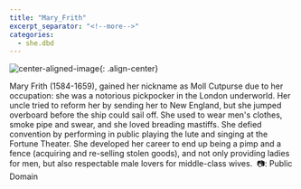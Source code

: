 ```yaml
---
title: "Mary_Frith"
excerpt_separator: "<!--more-->"
categories:
  - she.dbd
---
```



![center-aligned-image](https://cdn.pixabay.com/photo/2020/10/26/16/56/man-5687861_1280.png){: .align-center}


Mary Frith (1584-1659), gained her nickname as Moll Cutpurse due to her occupation: she was a notorious pickpocker in the London underworld. Her uncle tried to reform her by sending her to New England, but she jumped overboard before the ship could sail off. She used to wear men's clothes, smoke pipe and swear, and she loved breading mastiffs. She defied convention by performing in public playing the lute and singing at the Fortune Theater. She developed her career to end up being a pimp and a fence (acquiring and re-selling stolen goods), and not only providing ladies for men, but also respectable male lovers for middle-class wives.⁠
⁠
📷: Public Domain
⁠
